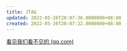 ```yaml
---
title: JTAG
updated: 2022-05-26T20:07:36.0000000+08:00
created: 2022-05-26T20:07:22.0000000+08:00
---
```


[看见我们看不见的 (qq.com)](https://mp.weixin.qq.com/s/WhgD2e88bw-xMMlQ_0Nq4g)
